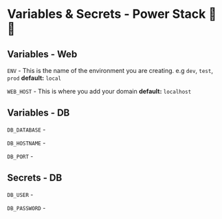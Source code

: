 # Variables & Secrets - Power Stack 🔌🥞

## Variables - Web

`ENV` - This is the name of the environment you are creating.  e.g `dev`, `test`, `prod` **default:** `local`

`WEB_HOST` - This is where you add your domain **default:** `localhost`

## Variables - DB

`DB_DATABASE` -
 
`DB_HOSTNAME` -

`DB_PORT` - 

## Secrets - DB 

`DB_USER` - 

`DB_PASSWORD` -

